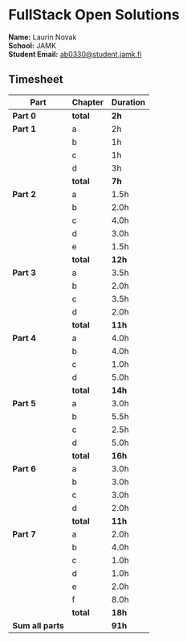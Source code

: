 # FullStack Open Solutions

**Name:** Laurin Novak  
**School:** JAMK  
**Student Email:** ab0330@student.jamk.fi

## Timesheet

| Part              | Chapter   | Duration |
|-------------------|-----------|----------|
| **Part 0**        | **total** | **2h**   |
| **Part 1**        | a         | 2h       |
|                   | b         | 1h       |  
|                   | c         | 1h       |
|                   | d         | 3h       |
|                   | **total** | **7h**   |
| **Part 2**        | a         | 1.5h     |
|                   | b         | 2.0h     |
|                   | c         | 4.0h     |
|                   | d         | 3.0h     |
|                   | e         | 1.5h     |
|                   | **total** | **12h**  |
| **Part 3**        | a         | 3.5h     |
|                   | b         | 2.0h     |
|                   | c         | 3.5h     |
|                   | d         | 2.0h     |
|                   | **total** | **11h**  |
| **Part 4**        | a         | 4.0h     |
|                   | b         | 4.0h     |
|                   | c         | 1.0h     |
|                   | d         | 5.0h     |
|                   | **total** | **14h**  |
| **Part 5**        | a         | 3.0h     |
|                   | b         | 5.5h     |
|                   | c         | 2.5h     |
|                   | d         | 5.0h     |
|                   | **total** | **16h**  |
| **Part 6**        | a         | 3.0h     |
|                   | b         | 3.0h     |
|                   | c         | 3.0h     |
|                   | d         | 2.0h     |
|                   | **total** | **11h**  |
| **Part 7**        | a         | 2.0h     |
|                   | b         | 4.0h     |
|                   | c         | 1.0h     |
|                   | d         | 1.0h     |
|                   | e         | 2.0h     |
|                   | f         | 8.0h     |
|                   | **total** | **18h**  |
| **Sum all parts** |           | **91h**  |
